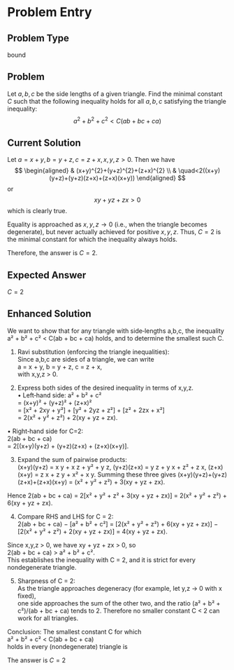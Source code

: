 # Problem Entry

## Problem Type
bound

## Problem
Let $a, b, c$ be the side lengths of a given triangle. Find the minimal constant $C$ such that the following inequality holds for all $a, b, c$ satisfying the triangle inequality:
$$
a^{2}+b^{2}+c^{2} < C(a b+b c+c a)
$$

## Current Solution
Let $a=x+y, b=y+z, c=z+x, x, y, z>0$.
Then we have
$$
\begin{aligned}
& (x+y)^{2}+(y+z)^{2}+(z+x)^{2} \\
& \quad<2((x+y)(y+z)+(y+z)(z+x)+(z+x)(x+y))
\end{aligned}
$$
or
$$
xy+yz+zx>0
$$
which is clearly true.

Equality is approached as $x, y, z \to 0$ (i.e., when the triangle becomes degenerate), but never actually achieved for positive $x, y, z$. Thus, $C = 2$ is the minimal constant for which the inequality always holds.

Therefore, the answer is $C = 2$.

## Expected Answer
$C = 2$

## Enhanced Solution
We want to show that for any triangle with side‐lengths a,b,c, the inequality
  a² + b² + c² < C(ab + bc + ca)
holds, and to determine the smallest such C.  

1.  Ravi substitution (enforcing the triangle inequalities):  
   Since a,b,c are sides of a triangle, we can write  
     a = x + y,   b = y + z,   c = z + x,   
   with x,y,z > 0.  

2.  Express both sides of the desired inequality in terms of x,y,z.  
   •  Left‐hand side:
      a² + b² + c²  
      = (x+y)² + (y+z)² + (z+x)²  
      = [x² + 2xy + y²] + [y² + 2yz + z²] + [z² + 2zx + x²]  
      = 2(x² + y² + z²) + 2(xy + yz + zx).

   •  Right‐hand side for C=2:  
      2(ab + bc + ca)  
      = 2[(x+y)(y+z) + (y+z)(z+x) + (z+x)(x+y)].

3.  Expand the sum of pairwise products:  
   (x+y)(y+z) = x y + x z + y² + y z,
   (y+z)(z+x) = y z + y x + z² + z x,
   (z+x)(x+y) = z x + z y + x² + x y.
   Summing these three gives
     (x+y)(y+z)+(y+z)(z+x)+(z+x)(x+y)
     = (x² + y² + z²) + 3(xy + yz + zx).

   Hence
     2(ab + bc + ca)
     = 2[x² + y² + z² + 3(xy + yz + zx)]
     = 2(x² + y² + z²) + 6(xy + yz + zx).

4.  Compare RHS and LHS for C = 2:  
   2(ab + bc + ca) − [a² + b² + c²]
   = [2(x² + y² + z²) + 6(xy + yz + zx)]
     − [2(x² + y² + z²) + 2(xy + yz + zx)]
   = 4(xy + yz + zx).

   Since x,y,z > 0, we have xy + yz + zx > 0, so  
     2(ab + bc + ca) > a² + b² + c².  
   This establishes the inequality with C = 2, and it is strict for every nondegenerate triangle.

5.  Sharpness of C = 2:  
   As the triangle approaches degeneracy (for example, let y,z → 0 with x fixed),  
   one side approaches the sum of the other two, and the ratio
     (a² + b² + c²)/(ab + bc + ca)
   tends to 2.  Therefore no smaller constant C < 2 can work for all triangles.

Conclusion:  The smallest constant C for which  
  a² + b² + c² < C(ab + bc + ca)  
holds in every (nondegenerate) triangle is

The answer is $C=2$
